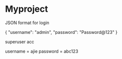 # Myproject

JSON format for login


{
    "username": "admin",
    "password": "Password@123"
}

superuser acc


username = ajie
password = abc123
